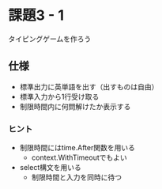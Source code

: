 # 課題3 - 1

タイピングゲームを作ろう

## 仕様

* 標準出力に英単語を出す（出すものは自由）
* 標準入力から1行受け取る
* 制限時間内に何問解けたか表示する

### ヒント

* 制限時間にはtime.After関数を用いる
  * context.WithTimeoutでもよい
* select構文を用いる
  * 制限時間と入力を同時に待つ
